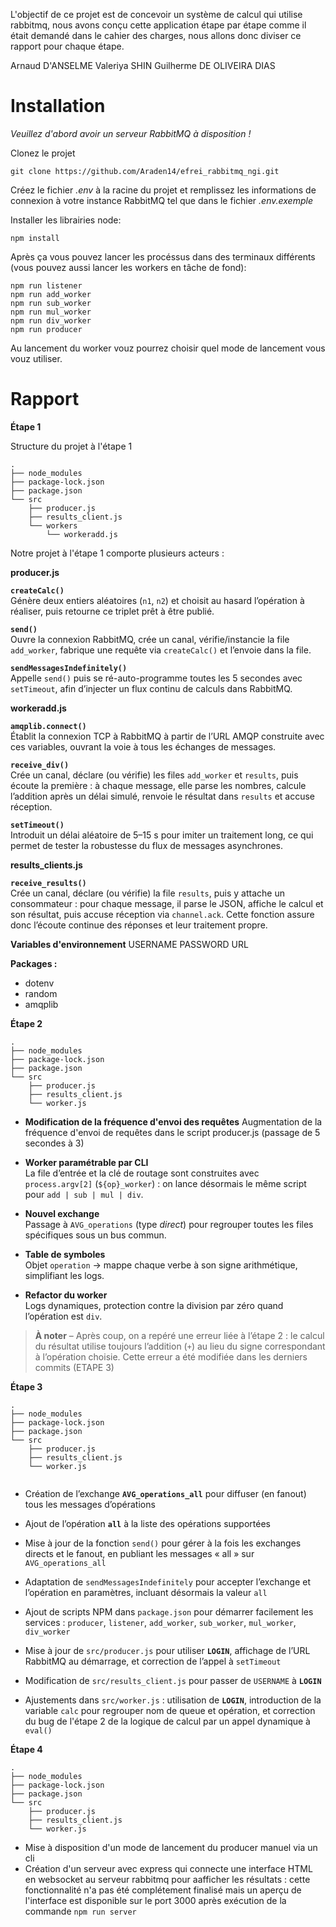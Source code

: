 L'objectif de ce projet est de concevoir un système de calcul qui utilise rabbitmq, nous avons conçu cette application étape par étape comme il était demandé dans le cahier des charges, nous allons donc diviser ce rapport pour chaque étape.

Arnaud D'ANSELME
Valeriya SHIN
Guilherme DE OLIVEIRA DIAS

# Installation

*Veuillez d'abord avoir un serveur RabbitMQ à disposition !*

Clonez le projet

```
git clone https://github.com/Araden14/efrei_rabbitmq_ngi.git
```

Créez le fichier *.env* à la racine du projet et remplissez les informations de connexion à votre instance RabbitMQ tel que dans le fichier *.env.exemple*

Installer les librairies node:

```
npm install
```

Après ça vous pouvez lancer les procéssus dans des terminaux différents (vous pouvez aussi lancer les workers en tâche de fond):

```
npm run listener
npm run add_worker
npm run sub_worker
npm run mul_worker
npm run div_worker
npm run producer
```

Au lancement du worker vouz pourrez choisir quel mode de lancement vous vouz utiliser.

# Rapport

**Étape 1**

Structure du projet à l'étape 1 

```
.
├── node_modules
├── package-lock.json
├── package.json
└── src
    ├── producer.js
    ├── results_client.js
    └── workers
        └── workeradd.js

```

Notre projet à l'étape 1 comporte plusieurs acteurs :

**producer.js**

**`createCalc()`**  
Génère deux entiers aléatoires (`n1`, `n2`) et choisit au hasard l’opération à réaliser, puis retourne ce triplet prêt à être publié.

**`send()`**  
Ouvre la connexion RabbitMQ, crée un canal, vérifie/instancie la file `add_worker`, fabrique une requête via `createCalc()` et l’envoie dans la file.

**`sendMessagesIndefinitely()`**  
Appelle `send()` puis se ré-auto-programme toutes les 5 secondes avec `setTimeout`, afin d’injecter un flux continu de calculs dans RabbitMQ.

**workeradd.js**

**`amqplib.connect()`**  
Établit la connexion TCP à RabbitMQ à partir de l’URL AMQP construite avec ces variables, ouvrant la voie à tous les échanges de messages.

**`receive_div()`**  
Crée un canal, déclare (ou vérifie) les files `add_worker` et `results`, puis écoute la première : à chaque message, elle parse les nombres, calcule l’addition après un délai simulé, renvoie le résultat dans `results` et accuse réception.

**`setTimeout()`**  
Introduit un délai aléatoire de 5–15 s pour imiter un traitement long, ce qui permet de tester la robustesse du flux de messages asynchrones.


**results_clients.js**

**`receive_results()`**  
Crée un canal, déclare (ou vérifie) la file `results`, puis y attache un consommateur : pour chaque message, il parse le JSON, affiche le calcul et son résultat, puis accuse réception via `channel.ack`. Cette fonction assure donc l’écoute continue des réponses et leur traitement propre.

**Variables d'environnement**
USERNAME
PASSWORD
URL

**Packages :** 
- dotenv
- random
- amqplib

**Étape 2**

```
.
├── node_modules
├── package-lock.json
├── package.json
└── src
    ├── producer.js
    ├── results_client.js
    └── worker.js
```

- **Modification de la fréquence d'envoi des requêtes**
  Augmentation de la fréquence d'envoi de requêtes dans le script producer.js (passage de 5 secondes à 3)
- **Worker paramétrable par CLI**  
    La file d’entrée et la clé de routage sont construites avec `process.argv[2]` (`${op}_worker`) : on lance désormais le même script pour `add | sub | mul | div`.
    
- **Nouvel exchange**  
    Passage à `AVG_operations` (type _direct_) pour regrouper toutes les files spécifiques sous un bus commun.
    
- **Table de symboles**  
    Objet `operation` → mappe chaque verbe à son signe arithmétique, simplifiant les logs.
    
- **Refactor du worker**  
    Logs dynamiques, protection contre la division par zéro quand l’opération est `div`.
    

> **À noter** – Après coup, on a repéré une erreur liée à l’étape 2 : le calcul du résultat utilise toujours l’addition (`+`) au lieu du signe correspondant à l’opération choisie. Cette erreur a été modifiée dans les derniers commits (ETAPE 3)

**Étape 3**

```
.
├── node_modules
├── package-lock.json
├── package.json
└── src
    ├── producer.js
    ├── results_client.js
    └── worker.js
    
```


- Création de l’exchange **`AVG_operations_all`** pour diffuser (en fanout) tous les messages d’opérations
    
- Ajout de l’opération **`all`** à la liste des opérations supportées
    
- Mise à jour de la fonction `send()` pour gérer à la fois les exchanges directs et le fanout, en publiant les messages « all » sur `AVG_operations_all`
    
- Adaptation de `sendMessagesIndefinitely` pour accepter l’exchange et l’opération en paramètres, incluant désormais la valeur `all`

- Ajout de scripts NPM dans `package.json` pour démarrer facilement les services : `producer`, `listener`, `add_worker`, `sub_worker`, `mul_worker`, `div_worker`
    
- Mise à jour de `src/producer.js` pour utiliser **`LOGIN`**, affichage de l’URL RabbitMQ au démarrage, et correction de l’appel à `setTimeout`
    
- Modification de `src/results_client.js` pour passer de `USERNAME` à **`LOGIN`**
    
- Ajustements dans `src/worker.js` : utilisation de **`LOGIN`**, introduction de la variable `calc` pour regrouper nom de queue et opération, et correction du bug de l'étape 2 de la logique de calcul par un appel dynamique à `eval()`

**Étape 4**

```
.
├── node_modules
├── package-lock.json
├── package.json
└── src
    ├── producer.js
    ├── results_client.js
    └── worker.js
```


- Mise à disposition d'un mode de lancement du producer manuel via un cli
- Création d'un serveur avec express qui connecte une interface HTML en websocket au serveur rabbitmq pour aafficher les résultats : cette fonctionnalité n'a pas été complétement finalisé mais un aperçu de l'interface est disponible sur le port 3000 après exécution de la commande `npm run server`
